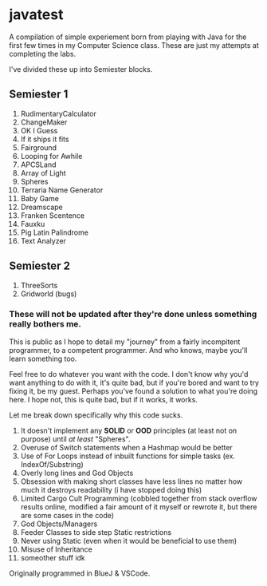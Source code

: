 # javatest
A compilation of simple experiement born from playing with Java for the first few times in my Computer Science class. These are just my attempts at completing the labs.

I've divided these up into Semiester blocks.

## Semiester 1
1. RudimentaryCalculator
2. ChangeMaker
3. OK I Guess
4. If it ships it fits
5. Fairground
6. Looping for Awhile
7. APCSLand
8. Array of Light
9. Spheres
10. Terraria Name Generator
11. Baby Game
12. Dreamscape
13. Franken Scentence
14. Fauxku
15. Pig Latin Palindrome
16. Text Analyzer

## Semiester 2
1. ThreeSorts
2. Gridworld (bugs)

### These will not be updated after they're done unless something really bothers me.

This is public as I hope to detail my "journey" from a fairly incompitent programmer, to a competent programmer. And who knows, maybe you'll learn something too.

Feel free to do whatever you want with the code. I don't know why you'd want anything to do with it, it's quite bad, but if you're bored and want to try fixing it, be my guest. Perhaps you've found a solution to what you're doing here. I hope not, this is quite bad, but if it works, it works.

Let me break down specifically why this code sucks. 
1. It doesn't implement any __SOLID__ or __OOD__ principles (at least not on purpose) until *at least* "Spheres". 
2. Overuse of Switch statements when a Hashmap would be better
3. Use of For Loops instead of inbuilt functions for simple tasks (ex. IndexOf/Substring)
4. Overly long lines and God Objects
5. Obsession with making short classes have less lines no matter how much it destroys readability (i have stopped doing this)
6. Limited Cargo Cult Programming (cobbled together from stack overflow results online, modified a fair amount of it myself or rewrote it, but there are some cases in the code)
7. God Objects/Managers
8. Feeder Classes to side step Static restrictions
9. Never using Static (even when it would be beneficial to use them)
10. Misuse of Inheritance
11. someother stuff idk

Originally programmed in BlueJ & VSCode.
